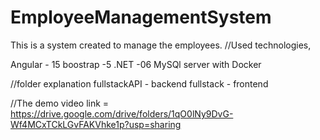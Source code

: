 # EmployeeManagementSystem
This is a system created to manage the employees.
//Used technologies,

Angular - 15
boostrap -5
.NET -06
MySQl server with Docker



//folder explanation
fullstackAPI - backend
fullstack - frontend


//The demo video link = https://drive.google.com/drive/folders/1qO0lNy9DvG-Wf4MCxTCkLGvFAKVhke1p?usp=sharing

